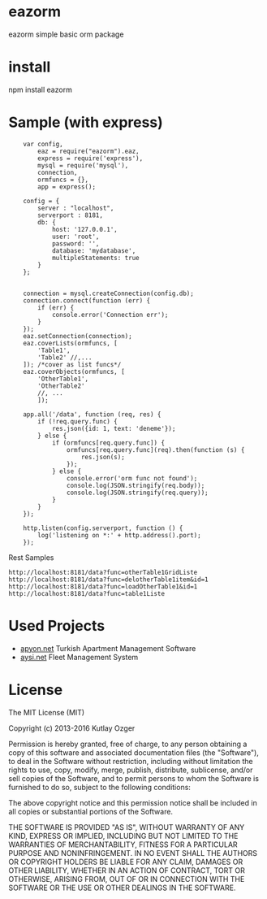 # eazorm

eazorm simple basic orm package


# install
npm install eazorm

# Sample (with express)
```
    var config,
        eaz = require("eazorm").eaz,
        express = require('express'),
        mysql = require('mysql'),
        connection,
        ormfuncs = {},
        app = express();

    config = {
        server : "localhost",
        serverport : 8181,
        db: {
            host: '127.0.0.1',
            user: 'root',
            password: '',
            database: 'mydatabase',
            multipleStatements: true
        }
    };


    connection = mysql.createConnection(config.db);
    connection.connect(function (err) {
        if (err) {
            console.error('Connection err');
        }
    });
    eaz.setConnection(connection);
    eaz.coverLists(ormfuncs, [
        'Table1',
        'Table2' //,...
    ]); /*cover as list funcs*/
    eaz.coverObjects(ormfuncs, [
        'OtherTable1',
        'OtherTable2'
        //, ...
        ]);

    app.all('/data', function (req, res) {
        if (!req.query.func) {
            res.json({id: 1, text: 'deneme'});
        } else {
            if (ormfuncs[req.query.func]) {
                ormfuncs[req.query.func](req).then(function (s) {
                    res.json(s);
                });
            } else {
                console.error('orm func not found');
                console.log(JSON.stringify(req.body));
                console.log(JSON.stringify(req.query));
            }
        }
    });

    http.listen(config.serverport, function () {
        log('listening on *:' + http.address().port);
    });

```

Rest Samples
```
http://localhost:8181/data?func=otherTable1GridListe
http://localhost:8181/data?func=delotherTable1item&id=1
http://localhost:8181/data?func=loadOtherTable1&id=1
http://localhost:8181/data?func=table1Liste

```

# Used Projects
* [apyon.net](http://apyon.net/) Turkish Apartment Management Software
* [aysi.net](http://aysi.net/) Fleet Management System


# License

The MIT License (MIT)

Copyright (c) 2013-2016 Kutlay Ozger

Permission is hereby granted, free of charge, to any person obtaining a copy
of this software and associated documentation files (the "Software"), to deal
in the Software without restriction, including without limitation the rights
to use, copy, modify, merge, publish, distribute, sublicense, and/or sell
copies of the Software, and to permit persons to whom the Software is
furnished to do so, subject to the following conditions:

The above copyright notice and this permission notice shall be included in
all copies or substantial portions of the Software.

THE SOFTWARE IS PROVIDED "AS IS", WITHOUT WARRANTY OF ANY KIND, EXPRESS OR
IMPLIED, INCLUDING BUT NOT LIMITED TO THE WARRANTIES OF MERCHANTABILITY,
FITNESS FOR A PARTICULAR PURPOSE AND NONINFRINGEMENT.  IN NO EVENT SHALL THE
AUTHORS OR COPYRIGHT HOLDERS BE LIABLE FOR ANY CLAIM, DAMAGES OR OTHER
LIABILITY, WHETHER IN AN ACTION OF CONTRACT, TORT OR OTHERWISE, ARISING FROM,
OUT OF OR IN CONNECTION WITH THE SOFTWARE OR THE USE OR OTHER DEALINGS IN
THE SOFTWARE.

